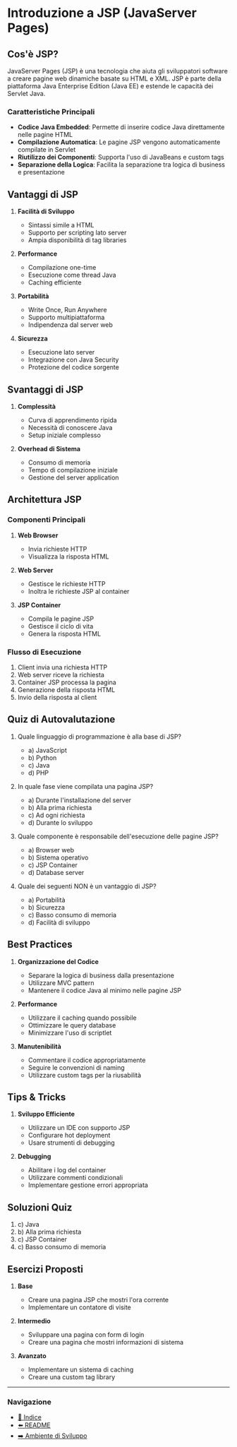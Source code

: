 # Introduzione a JSP (JavaServer Pages)

## Cos'è JSP?
JavaServer Pages (JSP) è una tecnologia che aiuta gli sviluppatori software a creare pagine web dinamiche basate su HTML e XML. JSP è parte della piattaforma Java Enterprise Edition (Java EE) e estende le capacità dei Servlet Java.

### Caratteristiche Principali
- **Codice Java Embedded**: Permette di inserire codice Java direttamente nelle pagine HTML
- **Compilazione Automatica**: Le pagine JSP vengono automaticamente compilate in Servlet
- **Riutilizzo dei Componenti**: Supporta l'uso di JavaBeans e custom tags
- **Separazione della Logica**: Facilita la separazione tra logica di business e presentazione

## Vantaggi di JSP

1. **Facilità di Sviluppo**
   - Sintassi simile a HTML
   - Supporto per scripting lato server
   - Ampia disponibilità di tag libraries

2. **Performance**
   - Compilazione one-time
   - Esecuzione come thread Java
   - Caching efficiente

3. **Portabilità**
   - Write Once, Run Anywhere
   - Supporto multipiattaforma
   - Indipendenza dal server web

4. **Sicurezza**
   - Esecuzione lato server
   - Integrazione con Java Security
   - Protezione del codice sorgente

## Svantaggi di JSP

1. **Complessità**
   - Curva di apprendimento ripida
   - Necessità di conoscere Java
   - Setup iniziale complesso

2. **Overhead di Sistema**
   - Consumo di memoria
   - Tempo di compilazione iniziale
   - Gestione del server application

## Architettura JSP

### Componenti Principali
1. **Web Browser**
   - Invia richieste HTTP
   - Visualizza la risposta HTML

2. **Web Server**
   - Gestisce le richieste HTTP
   - Inoltra le richieste JSP al container

3. **JSP Container**
   - Compila le pagine JSP
   - Gestisce il ciclo di vita
   - Genera la risposta HTML

### Flusso di Esecuzione
1. Client invia una richiesta HTTP
2. Web server riceve la richiesta
3. Container JSP processa la pagina
4. Generazione della risposta HTML
5. Invio della risposta al client

## Quiz di Autovalutazione

1. Quale linguaggio di programmazione è alla base di JSP?
   - a) JavaScript
   - b) Python
   - c) Java
   - d) PHP

2. In quale fase viene compilata una pagina JSP?
   - a) Durante l'installazione del server
   - b) Alla prima richiesta
   - c) Ad ogni richiesta
   - d) Durante lo sviluppo

3. Quale componente è responsabile dell'esecuzione delle pagine JSP?
   - a) Browser web
   - b) Sistema operativo
   - c) JSP Container
   - d) Database server

4. Quale dei seguenti NON è un vantaggio di JSP?
   - a) Portabilità
   - b) Sicurezza
   - c) Basso consumo di memoria
   - d) Facilità di sviluppo

## Best Practices

1. **Organizzazione del Codice**
   - Separare la logica di business dalla presentazione
   - Utilizzare MVC pattern
   - Mantenere il codice Java al minimo nelle pagine JSP

2. **Performance**
   - Utilizzare il caching quando possibile
   - Ottimizzare le query database
   - Minimizzare l'uso di scriptlet

3. **Manutenibilità**
   - Commentare il codice appropriatamente
   - Seguire le convenzioni di naming
   - Utilizzare custom tags per la riusabilità

## Tips & Tricks

1. **Sviluppo Efficiente**
   - Utilizzare un IDE con supporto JSP
   - Configurare hot deployment
   - Usare strumenti di debugging

2. **Debugging**
   - Abilitare i log del container
   - Utilizzare commenti condizionali
   - Implementare gestione errori appropriata

## Soluzioni Quiz
1. c) Java
2. b) Alla prima richiesta
3. c) JSP Container
4. c) Basso consumo di memoria

## Esercizi Proposti

1. **Base**
   - Creare una pagina JSP che mostri l'ora corrente
   - Implementare un contatore di visite

2. **Intermedio**
   - Sviluppare una pagina con form di login
   - Creare una pagina che mostri informazioni di sistema

3. **Avanzato**
   - Implementare un sistema di caching
   - Creare una custom tag library

---

### Navigazione
- [📑 Indice](<../../README.md>)
- [⬅️ README](<../README.md>)
- [➡️ Ambiente di Sviluppo](<02-AmbienteSviluppo.md>)